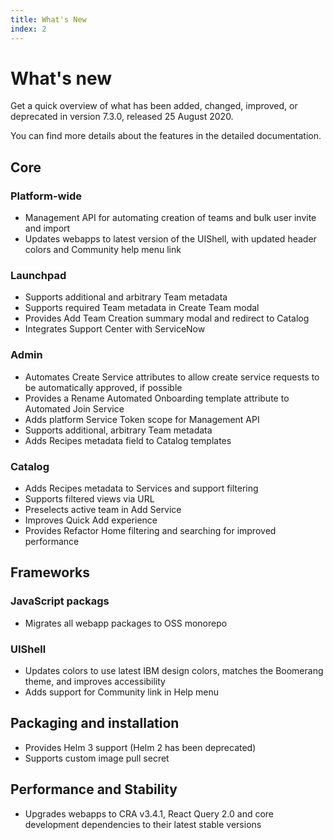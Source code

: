 ```yaml
---
title: What's New
index: 2
---
```


# What's new

Get a quick overview of what has been added, changed, improved, or deprecated in version 7.3.0, released 25 August 2020.

You can find more details about the features in the detailed documentation.

## Core

### Platform-wide

- Management API for automating creation of teams and bulk user invite and import
- Updates webapps to latest version of the UIShell, with updated header colors and Community help menu link

### Launchpad

- Supports additional and arbitrary Team metadata
- Supports required Team metadata in Create Team modal
- Provides Add Team Creation summary modal and redirect to Catalog
- Integrates Support Center with ServiceNow

### Admin

- Automates Create Service attributes to allow create service requests to be automatically approved, if possible
- Provides a Rename Automated Onboarding template attribute to Automated Join Service
- Adds platform Service Token scope for Management API
- Supports additional, arbitrary Team metadata
- Adds Recipes metadata field to Catalog templates

### Catalog

- Adds Recipes metadata to Services and support filtering
- Supports filtered views via URL
- Preselects active team in Add Service
- Improves Quick Add experience
- Provides Refactor Home filtering and searching for improved performance

## Frameworks

### JavaScript packags

- Migrates all webapp packages to OSS monorepo

### UIShell

- Updates colors to use latest IBM design colors, matches the Boomerang theme, and improves accessibility
- Adds support for Community link in Help menu

## Packaging and installation

- Provides Helm 3 support (Helm 2 has been deprecated)
- Supports custom image pull secret

## Performance and Stability

- Upgrades webapps to CRA v3.4.1, React Query 2.0 and core development dependencies to their latest stable versions
